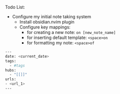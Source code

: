 Todo List:
- Configure my initial note taking system
	- Install obsidian.nvim plugin
	- Configure key mappings: 
		- for creating a new note: `on [new_note_name]`
		- for inserting default template: `<space>on`
		- for formatting my note: `<space>of`

```sh
---
date: <current_date>
tags: 
  - #tags
hubs: 
  - "[[]]"
urls:
- <url_1>
---
```

